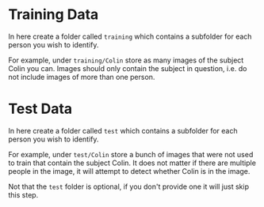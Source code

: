 # Training Data
In here create a folder called `training` which contains a subfolder for each person you wish to identify.

For example, under `training/Colin` store as many images of the subject Colin you can. Images should only contain the subject in question, i.e. do not include images of more than one person.

# Test Data
In here create a folder called `test` which contains a subfolder for each person you wish to identify.

For example, under `test/Colin` store a bunch of images that were not used to train that contain the subject Colin. It does not matter if there are multiple people in the image, it will attempt to detect whether Colin is in the image.

Not that the `test` folder is optional, if you don't provide one it will just skip this step.

